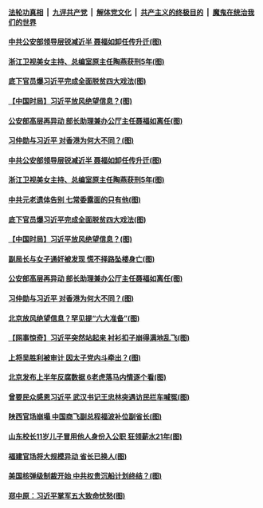 ####  [法轮功真相](../../../../basic/blob/master/README.md?t=07062102) &nbsp;|&nbsp; [九评共产党](../../../../9ping.md/blob/master/README.md?t=07062102) &nbsp;|&nbsp; [解体党文化](../../../../jtdwh.md/blob/master/README.md?t=07062102)  &nbsp;|&nbsp; [共产主义的终极目的](../../../../gczydzjmd.md/blob/master/README.md?t=07062102) &nbsp;|&nbsp; [魔鬼在统治我们的世界](../../../../mgztzwmdsj.md/blob/master/README.md?t=07062102) 

#### [中共公安部领导层锐减近半 聂福如卸任传升迁(图)](../pages/p2/938820.md?t=07062102) 

#### [浙江卫视美女主持、总编室原主任陶燕获刑5年(图)](../pages/p2/938789.md?t=07062102) 

#### [底下官员爆习近平完成全面脱贫四大戏法(图)](../pages/p2/938790.md?t=07062102) 

#### [【中国时局】习近平放风绝望信息？(图)](../pages/p2/938739.md?t=07062102) 

#### [公安部高层再异动 部长助理兼办公厅主任聂福如离任(图)](../pages/p2/938732.md?t=07062102) 

#### [习仲勋与习近平 对香港为何大不同？(图)](../pages/p2/938725.md?t=07062102) 

#### [中共公安部领导层锐减近半 聂福如卸任传升迁(图)](../pages/p2/938820.md?t=07062102) 

#### [浙江卫视美女主持、总编室原主任陶燕获刑5年(图)](../pages/p2/938789.md?t=07062102) 

#### [中共元老遗体告别 七常委露面的只有他(图)](../pages/p2/938818.md?t=07062102) 

#### [底下官员爆习近平完成全面脱贫四大戏法(图)](../pages/p2/938790.md?t=07062102) 

#### [【中国时局】习近平放风绝望信息？(图)](../pages/p2/938739.md?t=07062102) 

#### [副局长与女子通奸被发现 慌不择路坠楼身亡(图)](../pages/p2/938741.md?t=07062102) 

#### [公安部高层再异动 部长助理兼办公厅主任聂福如离任(图)](../pages/p2/938732.md?t=07062102) 

#### [习仲勋与习近平 对香港为何大不同？(图)](../pages/p2/938725.md?t=07062102) 

#### [北京放风绝望信息？罕见提“六大准备”(图)](../pages/p2/938712.md?t=07062102) 

#### [【网事惊奇】习近平突然站起来 衬衫扣子崩得满地乱飞(图)](../pages/p2/938569.md?t=07062102) 

#### [上将吴胜利被审计 因太子党内斗牵出？(图)](../pages/p2/938673.md?t=07062102) 

#### [北京发布上半年反腐数据 6老虎落马内情逐个看(图)](../pages/p2/938653.md?t=07062102) 

#### [曾要民众感恩习近平 武汉书记王忠林突遇访民拦车喊冤(图)](../pages/p2/938566.md?t=07062102) 


#### [陕西官场崩塌 中国商飞副总程福波补位副省长(图)](../pages/p2/938549.md?t=07062102) 

#### [山东校长11岁儿子冒用他人身份入公职 狂领薪水21年(图)](../pages/p2/938546.md?t=07062102) 

#### [福建官场将大规模异动 省长已换人(图)](../pages/p2/938519.md?t=07062102) 


#### [美国核弹级制裁开始 中共权贵沉船计划终结？(图)](../pages/p2/938445.md?t=07062102) 

#### [郑中原：习近平掌军五大致命忧愁(图)](../pages/p2/938389.md?t=07062102) 

